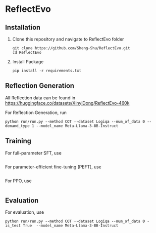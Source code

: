 # ReflectEvo
## Installation
1. Clone this repository and navigate to ReflectEvo folder
   ```
   git clone https://github.com/Sheng-Shu/ReflectEvo.git
   cd ReflectEvo
   ```
2. Install Package
   ```
   pip install -r requirements.txt
   ``` 
## Reflection Generation
All Reflection data can be found in https://huggingface.co/datasets/XinyiDong/ReflectEvo-460k

For Reflection Generation, run
```
python run/run.py --method COT --dataset Logiqa --num_of_data 0 --demand_type 1 --model_name Meta-Llama-3-8B-Instruct
```

## Training

For full-parameter SFT, use
```
```

For parameter-efficient fine-tuning (PEFT), use
```
```
For PPO, use
```
```

## Evaluation
For evaluation, use
```
python run/run.py --method COT --dataset Logiqa --num_of_data 0 -is_test True  --model_name Meta-Llama-3-8B-Instruct
```
